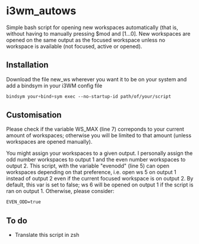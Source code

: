 # i3wm_autows
Simple bash script for opening new workspaces automatically (that is, without having to manually pressing $mod and [1...0]. New workspaces are opened on the same output as the focused workspace unless no workspace is available (not focused, active or opened).

## Installation
Download the file new_ws wherever you want it to be on your system and add a bindsym in your i3WM config file
```css
bindsym your+bind+sym exec --no-startup-id path/of/your/script
```

## Customisation
Please check if the variable WS_MAX (line 7) correponds to your current amount of workspaces; otherwise you will be limited to that amount (unless workspaces are opened manually).

You might assign your workspaces to a given output. I personally assign the odd number workspaces to output 1 and the even number workspaces to output 2.
This script, with the variable "evenodd" (line 5) can open workspaces depending on that preference, i.e. open ws 5 on output 1 instead of output 2 even if the current focused workspace is on output 2.
By default, this var is set to false; ws 6 will be opened on output 1 if the script is ran on output 1. Otherwise, please consider:
```css
EVEN_ODD=true
```

## To do
* Translate this script in zsh
